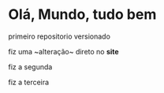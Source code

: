 # Olá, Mundo, tudo bem
 primeiro repositorio versionado
 
 fiz uma ~alteração~ direto no **site**

fiz a segunda

fiz a terceira
